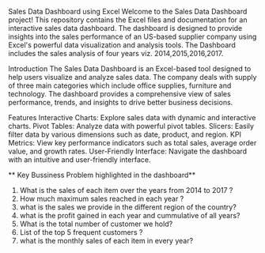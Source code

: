 
Sales Data Dashboard using Excel Welcome to the Sales Data Dashboard project! This repository contains the Excel files and documentation for an interactive sales data dashboard. The dashboard is designed to provide insights into the sales performance of an US-based supplier company using Excel's powerful data visualization and analysis tools. The Dashboard includes the sales analysis of four years viz. 2014,2015,2016,2017.

Introduction The Sales Data Dashboard is an Excel-based tool designed to help users visualize and analyze sales data. The company deals with supply of three main categories which include office supplies, furniture and technology. The dashboard provides a comprehensive view of sales performance, trends, and insights to drive better business decisions.

Features Interactive Charts: Explore sales data with dynamic and interactive charts. Pivot Tables: Analyze data with powerful pivot tables. Slicers: Easily filter data by various dimensions such as date, product, and region. KPI Metrics: View key performance indicators such as total sales, average order value, and growth rates. User-Friendly Interface: Navigate the dashboard with an intuitive and user-friendly interface.

** Key Bussiness Problem highlighted in the dashboard**

1) What is the sales of each item over the years from 2014 to 2017 ?
2) How much maximum sales reached in each year ?
3) what is the sales we provide in the different region of the country?
4) what is the profit gained in each year and cummulative of all years?
5) What is the total number of customer we hold?
6) List of the top 5 frequent customers ?
7) what is the monthly sales of each item in every year?
